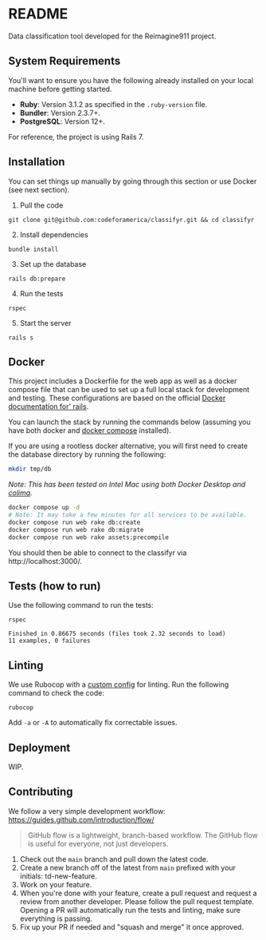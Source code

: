 # README

Data classification tool developed for the Reimagine911 project.

## System Requirements

You'll want to ensure you have the following already installed on your local machine before getting started.

- **Ruby**: Version 3.1.2 as specified in the `.ruby-version` file.
- **Bundler**: Version 2.3.7+.
- **PostgreSQL**: Version 12+.

For reference, the project is using Rails 7.

## Installation

You can set things up manually by going through this section or use Docker (see next section).

1. Pull the code

```
git clone git@github.com:codeforamerica/classifyr.git && cd classifyr
```

2. Install dependencies

```
bundle install
```

3. Set up the database

```
rails db:prepare
```

4. Run the tests

```
rspec
```

5. Start the server

```
rails s
```

## Docker

This project includes a Dockerfile for the web app as well as a docker compose
file that can be used to set up a full local stack for development and testing.
These configurations are based on the official [Docker documentation for'
rails][1].

You can launch the stack by running the commands below (assuming you have both
docker and [docker compose][2] installed).

If you are using a rootless docker alternative, you will first need to create
the database directory by running the following:

```bash
mkdir tmp/db
```

_Note: This has been tested on Intel Mac using both Docker Desktop and
[colima][3]._

```bash
docker compose up -d
# Note: It may take a few minutes for all services to be available.
docker compose run web rake db:create
docker compose run web rake db:migrate
docker compose run web rake assets:precompile
```

You should then be able to connect to the classifyr via http://localhost:3000/.

[1]: https://docs.docker.com/samples/rails/
[2]: https://docs.docker.com/compose/
[3]: https://github.com/abiosoft/colima

## Tests (how to run)

Use the following command to run the tests:

```
rspec
```

```
Finished in 0.86675 seconds (files took 2.32 seconds to load)
11 examples, 0 failures
```

## Linting

We use Rubocop with a [custom config](.rubocop.yml) for linting. Run the following command to check the code:

```
rubocop
```

Add `-a` or `-A` to automatically fix correctable issues.

## Deployment

WIP.

## Contributing

We follow a very simple development workflow: https://guides.github.com/introduction/flow/

> GitHub flow is a lightweight, branch-based workflow. The GitHub flow is useful for everyone, not just developers.

1. Check out the `main` branch and pull down the latest code.
2. Create a new branch off of the latest from `main` prefixed with your initials: td-new-feature.
3. Work on your feature.
4. When you're done with your feature, create a pull request and request a review from another developer. Please follow the pull request template. Opening a PR will automatically run the tests and linting, make sure everything is passing.
5. Fix up your PR if needed and "squash and merge" it once approved.
